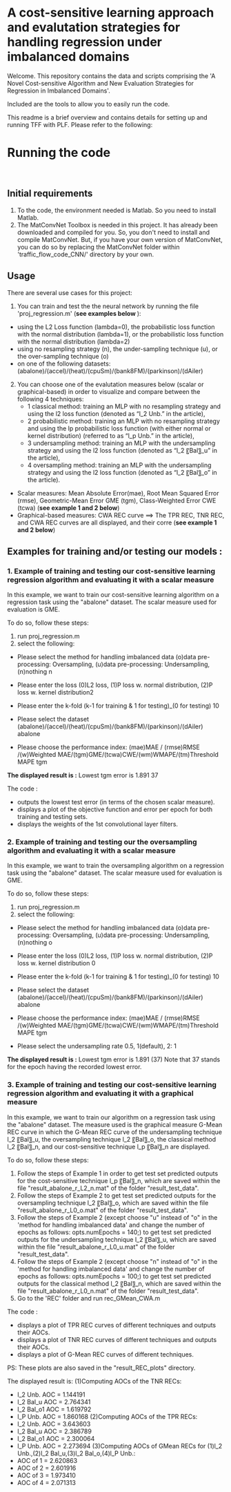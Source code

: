 # A cost-sensitive learning approach and evalutation strategies for handling regression under imbalanced domains

Welcome. This repository contains the data and scripts comprising the 'A Novel Cost-sensitive Algorithm and New Evaluation Strategies for Regression in Imbalanced Domains'. 

Included are the tools to allow you to easily run the code.

This readme is a brief overview and contains details for setting up and running TFF with PLF. Please refer to the following:

<h1>Running the code</h1><br/>
<h2>Initial requirements</h2>

1. To the code, the environment needed is Matlab. So you need to install Matlab.
2. The MatConvNet Toolbox is needed in this project. It has already been downloaded and compiled for you. So, you don't need to install and compile MatConvNet. But, if you have your own version of MatConvNet, you can do so by replacing the MatConvNet folder within 'traffic_flow_code_CNN/' directory  by your own.

<h2>Usage</h2>
There are several use cases for this project:

1. You can train and test the the neural network by running the file 'proj_regression.m' (<b>see examples below </b>):
- using the L2 Loss function (lambda=0), the probabilistic loss function with the normal distribution (lambda=1), or the probabilistic loss function with the normal distribution (lambda=2)
- using no resampling strategy (n), the under-sampling technique (u), or the over-sampling technique (o)
- on one of the following datasets: (abalone)/(accel)/(heat)/(cpuSm)/(bank8FM)/(parkinson)/(dAiler) 

2. You can choose one of the evalutation measures below (scalar or graphical-based) in order to visualize and compare between the following 4 techniques: 
     * 1 classical method: training an MLP with no resampling strategy and using the l2 loss function (denoted as “l_2  Unb.” in the article),
     * 2 probabilistic method: training an MLP with no resampling strategy and using the lp probabilistic loss function (with either normal or kernel distribution) (referred to as “l_p  Unb.” in the article),
     * 3 undersampling method: training an MLP with the undersampling strategy and using the l2 loss function (denoted as “l_2  〖Bal〗_u” in the article),
     * 4 oversampling method: training an MLP with the undersampling strategy and using the l2 loss function (denoted as “l_2  〖Bal〗_o” in the article).


- Scalar measures: Mean Absolute Error(mae), Root Mean Squared Error (rmse), Geometric-Mean Error GME (tgm), Class-Weighted Error CWE (tcwa) (<b>see example 1 and 2 below</b>)
- Graphical-based measures: CWA REC curve ==> The TPR REC, TNR REC, and CWA REC curves are all displayed, and their corre  (<b>see example 1 and 2 below</b>)

<h2>Examples for training and/or testing our models : </h2>
<h3>1. Example of training and testing our cost-sensitive learning regression algorithm and evaluating it with a scalar measure</h3>
In this example, we want to train our cost-sensitive learning algorithm on a regression task using the "abalone" dataset. The scalar measure used for evaluation is GME.

To do so, follow these steps:
1. run proj_regression.m
2. select the following:
- Please select the method for handling imbalanced data (o)data pre-processing: Oversampling, (u)data pre-processing: Undersampling, (n)nothing  n

- Please enter the loss (0)L2 loss, (1)P loss w. normal distribution, (2)P loss w. kernel distribution2

- Please enter the k-fold (k-1 for training & 1 for testing)_(0 for testing)  10

- Please select the dataset (abalone)/(accel)/(heat)/(cpuSm)/(bank8FM)/(parkinson)/(dAiler) abalone

- Please choose the performance index: (mae)MAE / (rmse)RMSE /(w)Weighted MAE/(tgm)GME/(tcwa)CWE/(wm)WMAPE/(tm)Threshold MAPE tgm

<b>The displayed result is :</b>
Lowest tgm error is 1.891 37

The code :
- outputs the lowest test error (in terms of the chosen scalar measure).
- displays a plot of the objective function and error per epoch for both training and testing sets.
- displays the weights of the 1st convolutional layer filters.

<h3>2. Example of training and testing our the oversampling algorithm and evaluating it with a scalar measure</h3>
In this example, we want to train the oversampling algorithm on a regression task using the "abalone" dataset. The scalar measure used for evaluation is GME.

To do so, follow these steps:
1. run proj_regression.m
2. select the following:
- Please select the method for handling imbalanced data (o)data pre-processing: Oversampling, (u)data pre-processing: Undersampling, (n)nothing  o

- Please enter the loss (0)L2 loss, (1)P loss w. normal distribution, (2)P loss w. kernel distribution 0

- Please enter the k-fold (k-1 for training & 1 for testing)_(0 for testing)  10

- Please select the dataset (abalone)/(accel)/(heat)/(cpuSm)/(bank8FM)/(parkinson)/(dAiler) abalone

- Please choose the performance index: (mae)MAE / (rmse)RMSE /(w)Weighted MAE/(tgm)GME/(tcwa)CWE/(wm)WMAPE/(tm)Threshold MAPE tgm

- Please select the undersampling rate 0.5, 1(default), 2: 1

<b>The displayed result is :</b>
Lowest tgm error is 1.891 (37)
Note that 37 stands for the epoch having the recorded lowest error.

<h3>3. Example of training and testing our cost-sensitive learning regression algorithm and evaluating it with a graphical measure</h3>
In this example, we want to train our algorithm on a regression task using the "abalone" dataset. The measure used is the graphical measure G-Mean REC curve in which the G-Mean REC curve of the undersampling technique l_2  〖Bal〗_u, the oversampling technique l_2  〖Bal〗_o, the classical method l_2  〖Bal〗_n, and our cost-sensitive technique l_p  〖Bal〗_n are displayed.

To do so, follow these steps:
1. Follow the steps of Example 1 in order to get test set predicted outputs for the cost-sensitive technique l_p  〖Bal〗_n, which are saved within the file "result_abalone_r_L2_n.mat" of the folder "result_test_data".
2. Follow the steps of Example 2 to get test set predicted outputs for the oversampling technique l_2  〖Bal〗_o, which are saved within the file "result_abalone_r_L0_o.mat" of the folder "result_test_data".
3. Follow the steps of Example 2 (except choose "u" instead of "o" in the 'method for handling imbalanced data' and change the number of epochs as follows: opts.numEpochs =  140;) to get test set predicted outputs for the undersampling technique l_2  〖Bal〗_u, which are saved within the file "result_abalone_r_L0_u.mat" of the folder "result_test_data".
4. Follow the steps of Example 2 (except choose "n" instead of "o" in the 'method for handling imbalanced data' and change the number of epochs as follows: opts.numEpochs =  100;) to get test set predicted outputs for the classical method l_2  〖Bal〗_n, which are saved within the file "result_abalone_r_L0_n.mat" of the folder "result_test_data".
4. Go to the 'REC' folder and run rec_GMean_CWA.m

The code :
- displays a plot of TPR REC curves of different techniques and outputs their AOCs.
- displays a plot of TNR REC curves of different techniques and outputs their AOCs.
- displays a plot of G-Mean REC curves of different techniques.

PS: These plots are also saved in the "result_REC_plots" directory.
 
The displayed result is:
(1)Computing AOCs of the TNR RECs: 
- l_2 Unb. AOC = 1.144191
- l_2 Bal_u AOC = 2.764341
- l_2 Bal_o1 AOC = 1.619792
- l_P Unb. AOC = 1.860168
(2)Computing AOCs of the TPR RECs: 
- l_2 Unb. AOC = 3.643603
- l_2 Bal_u AOC = 2.386789
- l_2 Bal_o1 AOC = 2.300064
- l_P Unb. AOC = 2.273694
(3)Computing AOCs of GMean RECs for (1)l_2 Unb.,(2)l_2 Bal_u,(3)l_2 Bal_o,(4)l_P Unb.: 
- AOC of 1 = 2.620863
- AOC of 2 = 2.601916
- AOC of 3 = 1.973410
- AOC of 4 = 2.071313

